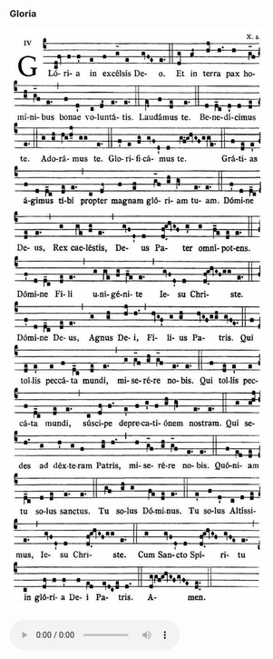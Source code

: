 ### Gloria

![](images/mass-iv-gloria.jpg)

<audio src="https://www.ccwatershed.org/audio/djc_04_gloria_mp3_1/download/" controls="controls"></audio>
